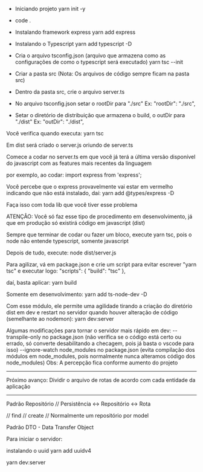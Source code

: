 - Iniciando projeto
yarn init -y

- code .

- Instalando framework express
yarn add express

- Instalando o Typescript
yarn add typescript -D

- Cria o arquivo tsconfig.json (arquivo que armazena como as configurações de como
o typescript será executado)
yarn tsc --init

- Criar a pasta src (Nota: Os arquivos de código sempre ficam na pasta src)
- Dentro da pasta src, crie o arquivo server.ts
- No arquivo tsconfig.json setar o rootDir para "./src"
Ex: "rootDir": "./src",

- Setar o diretório de distribuição que armazena o build, o outDir para "./dist"
Ex: "outDir": "./dist",

Você verifica quando executa:
yarn tsc

Em dist será criado o server.js oriundo de server.ts

Comece a codar no server.ts em que você já terá a última versão disponível do javascript
com as features mais recentes da linguagem

por exemplo, ao codar:
import express from 'express';

Você percebe que o express provavelmente vai estar em vermelho indicando que não está instalado, daí:
yarn add @types/express -D

Faça isso com toda lib que você tiver esse problema

ATENÇÂO: Você só faz esse tipo de procedimento em desenvolvimento, já que em produção só existirá código em javascript (dist)

Sempre que terminar de codar ou fazer um bloco, execute yarn tsc, pois o node não entende typescript, somente javascript

Depois de tudo, execute:
node dist/server.js

Para agilizar, vá em package.json e crie um script para evitar escrever "yarn tsc" e executar logo:
"scripts": {
    "build": "tsc"
},

daí, basta aplicar:
yarn build

Somente em desenvolvimento:
yarn add ts-node-dev -D

Com esse módulo, ele permite uma agilidade tirando a criação do diretório dist em dev e restart no  servidor quando houver alteração de código (semelhante ao nodemon):
yarn dev:server

Algumas modificações para tornar o servidor mais rápido em dev:
--transpile-only no package.json (não verifica se o código está certo ou errado, só converte desabilitando a checagem, pois já basta o vscode para isso)
--ignore-watch node_modules no package.json (evita compilação dos módulos em node_modules, pois normalmente nunca alteramos código dos node_modules)
Obs: A percepção fica conforme aumento do projeto

----------------------------
Próximo avanço:
Dividir o arquivo de rotas de acordo com cada entidade da aplicação

----------------------
Padrão Repositório
// Persistência <-> Repositório <-> Rota

// find
// create
// Normalmente um repositório por model

Padrão DTO - Data Transfer Object

Para iniciar o servidor:

instalando o uuid
yarn add uuidv4

yarn dev:server
















